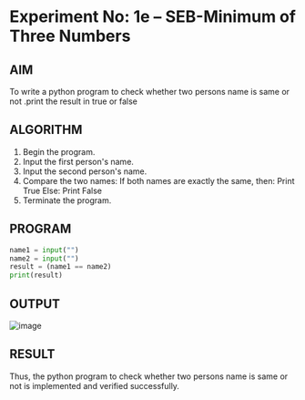 # Experiment No: 1e – SEB-Minimum of Three Numbers

## AIM  
To write a python program to check whether two persons  name is same or not .print the result in true or false
## ALGORITHM  
1. Begin the program.
2. Input the first person's name.
3. Input the second person's name.
4. Compare the two names:
   If both names are exactly the same, then:
      Print True
   Else:
      Print False
5. Terminate the program.

## PROGRAM
```python
name1 = input("")
name2 = input("")
result = (name1 == name2)
print(result)
```
## OUTPUT
![image](https://github.com/user-attachments/assets/673fcd37-642a-4d3a-9e67-810216e9bfe9)

## RESULT
Thus, the python program to check whether two persons  name is same or not is implemented and verified successfully.

